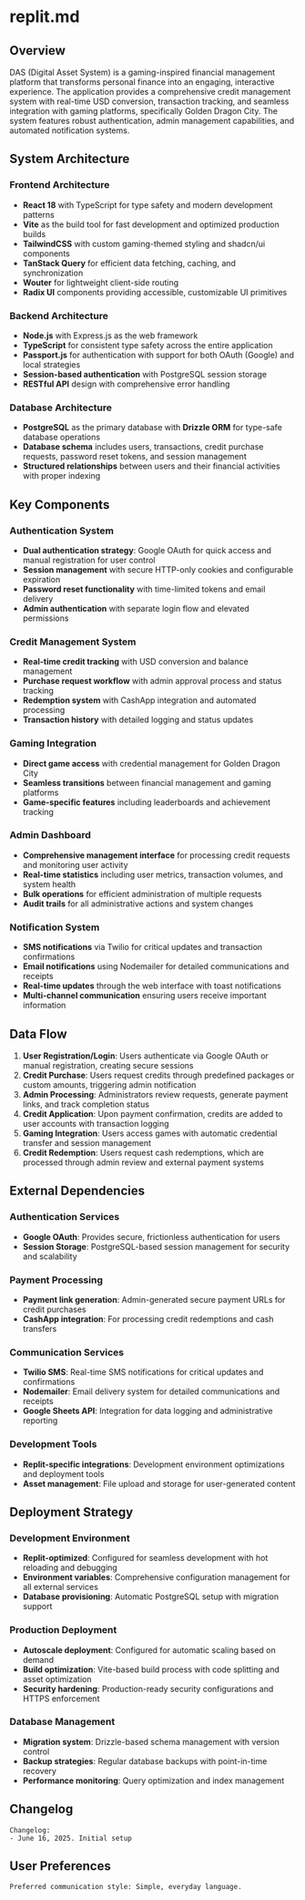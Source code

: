 # replit.md

## Overview

DAS (Digital Asset System) is a gaming-inspired financial management platform that transforms personal finance into an engaging, interactive experience. The application provides a comprehensive credit management system with real-time USD conversion, transaction tracking, and seamless integration with gaming platforms, specifically Golden Dragon City. The system features robust authentication, admin management capabilities, and automated notification systems.

## System Architecture

### Frontend Architecture
- **React 18** with TypeScript for type safety and modern development patterns
- **Vite** as the build tool for fast development and optimized production builds
- **TailwindCSS** with custom gaming-themed styling and shadcn/ui components
- **TanStack Query** for efficient data fetching, caching, and synchronization
- **Wouter** for lightweight client-side routing
- **Radix UI** components providing accessible, customizable UI primitives

### Backend Architecture
- **Node.js** with Express.js as the web framework
- **TypeScript** for consistent type safety across the entire application
- **Passport.js** for authentication with support for both OAuth (Google) and local strategies
- **Session-based authentication** with PostgreSQL session storage
- **RESTful API** design with comprehensive error handling

### Database Architecture
- **PostgreSQL** as the primary database with **Drizzle ORM** for type-safe database operations
- **Database schema** includes users, transactions, credit purchase requests, password reset tokens, and session management
- **Structured relationships** between users and their financial activities with proper indexing

## Key Components

### Authentication System
- **Dual authentication strategy**: Google OAuth for quick access and manual registration for user control
- **Session management** with secure HTTP-only cookies and configurable expiration
- **Password reset functionality** with time-limited tokens and email delivery
- **Admin authentication** with separate login flow and elevated permissions

### Credit Management System
- **Real-time credit tracking** with USD conversion and balance management
- **Purchase request workflow** with admin approval process and status tracking
- **Redemption system** with CashApp integration and automated processing
- **Transaction history** with detailed logging and status updates

### Gaming Integration
- **Direct game access** with credential management for Golden Dragon City
- **Seamless transitions** between financial management and gaming platforms
- **Game-specific features** including leaderboards and achievement tracking

### Admin Dashboard
- **Comprehensive management interface** for processing credit requests and monitoring user activity
- **Real-time statistics** including user metrics, transaction volumes, and system health
- **Bulk operations** for efficient administration of multiple requests
- **Audit trails** for all administrative actions and system changes

### Notification System
- **SMS notifications** via Twilio for critical updates and transaction confirmations
- **Email notifications** using Nodemailer for detailed communications and receipts
- **Real-time updates** through the web interface with toast notifications
- **Multi-channel communication** ensuring users receive important information

## Data Flow

1. **User Registration/Login**: Users authenticate via Google OAuth or manual registration, creating secure sessions
2. **Credit Purchase**: Users request credits through predefined packages or custom amounts, triggering admin notification
3. **Admin Processing**: Administrators review requests, generate payment links, and track completion status
4. **Credit Application**: Upon payment confirmation, credits are added to user accounts with transaction logging
5. **Gaming Integration**: Users access games with automatic credential transfer and session management
6. **Credit Redemption**: Users request cash redemptions, which are processed through admin review and external payment systems

## External Dependencies

### Authentication Services
- **Google OAuth**: Provides secure, frictionless authentication for users
- **Session Storage**: PostgreSQL-based session management for security and scalability

### Payment Processing
- **Payment link generation**: Admin-generated secure payment URLs for credit purchases
- **CashApp integration**: For processing credit redemptions and cash transfers

### Communication Services
- **Twilio SMS**: Real-time SMS notifications for critical updates and confirmations
- **Nodemailer**: Email delivery system for detailed communications and receipts
- **Google Sheets API**: Integration for data logging and administrative reporting

### Development Tools
- **Replit-specific integrations**: Development environment optimizations and deployment tools
- **Asset management**: File upload and storage for user-generated content

## Deployment Strategy

### Development Environment
- **Replit-optimized**: Configured for seamless development with hot reloading and debugging
- **Environment variables**: Comprehensive configuration management for all external services
- **Database provisioning**: Automatic PostgreSQL setup with migration support

### Production Deployment
- **Autoscale deployment**: Configured for automatic scaling based on demand
- **Build optimization**: Vite-based build process with code splitting and asset optimization
- **Security hardening**: Production-ready security configurations and HTTPS enforcement

### Database Management
- **Migration system**: Drizzle-based schema management with version control
- **Backup strategies**: Regular database backups with point-in-time recovery
- **Performance monitoring**: Query optimization and index management

## Changelog

```
Changelog:
- June 16, 2025. Initial setup
```

## User Preferences

```
Preferred communication style: Simple, everyday language.
```